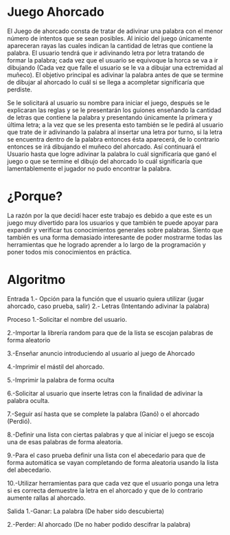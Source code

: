 # Juego Ahorcado
El Juego de ahorcado consta de tratar de adivinar una palabra con el menor número de intentos que se sean posibles. Al inicio del juego únicamente apareceran rayas las cuales indican la cantidad de letras que contiene la palabra. El usuario tendrá que ir adivinando letra por letra tratando de formar la palabra; cada vez que el usuario se equivoque la horca se va a ir dibujando (Cada vez que falle el usuario se le va a dibujar una ectremidad al muñeco). El objetivo principal es adivinar la palabra antes de que se termine de dibujar al ahorcado lo cuál si se llega a acompletar significaría que perdiste.

Se le solicitará al usuario su nombre para iniciar el juego, después se le explicaran las reglas y se le presentarán los guiones enseñando la cantidad de letras que contiene la palabra y presentando únicamente la primera y última letra; a la vez que se les presenta esto también se le pedirá al usuario que trate de ir adivinando la palabra al insertar una letra por turno, si la letra se encuentra dentro de la palabra entonces ésta aparecerá, de lo contrario entonces se irá dibujando el muñeco del ahorcado. Así continuará el Usuario hasta que logre adivinar la palabra lo cuál significaría que ganó el juego o que se termine el dibujo del ahorcado lo cuál significaría que lamentablemente el jugador no pudo encontrar la palabra.

# ¿Porque?
La razón por la que decidí hacer este trabajo es debido a que este es un juego muy divertido para los usuarios y que también te puede apoyar para expandir y verificar tus conocimientos generales sobre palabras. Siento que también es una forma demasiado interesante de poder mostrarme todas las herramientas que he logrado aprender a lo largo de la programación y poner todos mis conocimientos en práctica.

# Algoritmo

Entrada 1.- Opción para la función que el usuario quiera utilizar (jugar ahorcado, caso prueba, salir) 2.- Letras (Intentando adivinar la palabra)


Proceso 1.-Solicitar el nombre del usuario. 

2.-Importar la librería random para que de la lista se escojan palabras de forma aleatorio 

3.-Enseñar anuncio introduciendo al usuario al juego de Ahorcado 

4.-Imprimir el mástil del ahorcado. 

5.-Imprimir la palabra de forma oculta 

6.-Solicitar al usuario que inserte letras con la finalidad de adivinar la palabra oculta. 

7.-Seguir así hasta que se complete la palabra (Ganó) o el ahorcado (Perdió). 

8.-Definir una lista con ciertas palabras y que al iniciar el juego se escoja una de esas palabras de forma aleatoria. 

9.-Para el caso prueba definir una lista con el abecedario para que de forma automática se vayan completando de forma aleatoria usando la lista del abecedario. 

10.-Utilizar herramientas para que cada vez que el usuario ponga una letra si es correcta demuestre la letra en el ahorcado y que de lo contrario aumente rallas al ahorcado.


Salida 1.-Ganar: La palabra (De haber sido descubierta) 

2.-Perder: Al ahorcado (De no haber podido descifrar la palabra)
